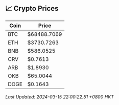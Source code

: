 ## 📈 Crypto Prices

| Coin | Price |
| ---- | ----- |
| BTC | $68488.7069 |
| ETH | $3730.7263 |
| BNB | $586.0525 |
| CRV | $0.7613 |
| ARB | $1.8930 |
| OKB | $65.0044 |
| DOGE | $0.1643 |

_Last Updated: 2024-03-15 22:00:22.51 +0800 HKT_